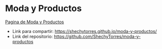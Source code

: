 # Moda y Productos
[Pagina de Moda y Productos](https://shechytorres.github.io/moda-y-productos/)

- Link para compartir: https://shechytorres.github.io/moda-y-productos/ 
- Link del repositorio: https://github.com/ShechyTorres/moda-y-productos
